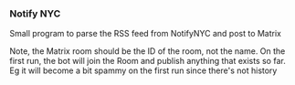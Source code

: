 ### Notify NYC

Small program to parse the RSS feed from NotifyNYC and post to Matrix

Note, the Matrix room should be the ID of the room, not the name.
On the first run, the bot will join the Room and publish anything that exists so far. Eg it will become a bit spammy on the
first run since there's not history
